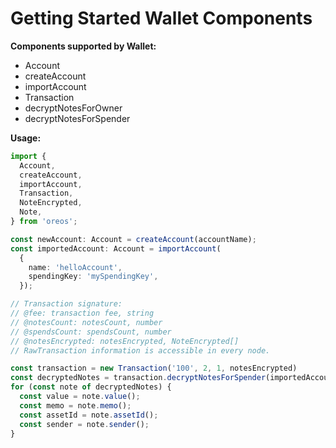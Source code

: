 # Getting Started Wallet Components

**Components supported by Wallet:**

- Account
- createAccount
- importAccount
- Transaction
- decryptNotesForOwner
- decryptNotesForSpender

**Usage:**

```typescript
import {
  Account,
  createAccount,
  importAccount,
  Transaction,
  NoteEncrypted,
  Note,
} from 'oreos';

const newAccount: Account = createAccount(accountName);
const importedAccount: Account = importAccount(
  {
    name: 'helloAccount',
    spendingKey: 'mySpendingKey',
  });

// Transaction signature: 
// @fee: transaction fee, string
// @notesCount: notesCount, number
// @spendsCount: spendsCount, number
// @notesEncrypted: notesEncrypted, NoteEncrypted[]
// RawTransaction information is accessible in every node.

const transaction = new Transaction('100', 2, 1, notesEncrypted)
const decryptedNotes = transaction.decryptNotesForSpender(importedAccount.outgoingViewKey);
for (const note of decryptedNotes) {
  const value = note.value();
  const memo = note.memo();
  const assetId = note.assetId();
  const sender = note.sender();
}
```
